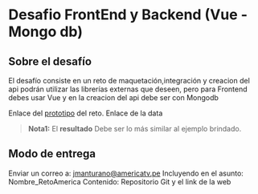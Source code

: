 # Desafio FrontEnd y Backend (Vue -Mongo db)

## Sobre el desafío
El desafío consiste en un reto de maquetación,integración y creacion del api podrán utilizar las librerías externas que deseen, pero para Frontend debes usar Vue y en la creacion del api debe ser con Mongodb

Enlace del [prototipo](https://invis.io/EZIJNB9AHXW) del reto.
Enlace de la data

> **Nota1:** El **resultado** Debe ser lo más similar al ejemplo brindado.

## Modo de entrega

Enviar un correo a: jmanturano@americatv.pe
Incluyendo en el asunto: Nombre_RetoAmerica
Contenido: Repositorio Git y el link de la web
